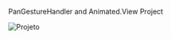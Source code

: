 PanGestureHandler and Animated.View Project

![Projeto](https://s10.gifyu.com/images/screen-capturef37cc5dfada9b80f.gif)
